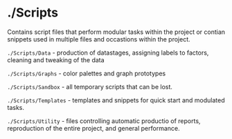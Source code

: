 ./Scripts
========================

Contains script files that perform modular tasks within the project or contian snippets used in multiple files and occastions within the project.  

<code>./Scripts/Data</code> - production of datastages, assigning labels to factors, cleaning and tweaking of the data   

<code>./Scripts/Graphs</code> - color palettes and graph prototypes   

<code>./Scripts/Sandbox</code> - all temporary scripts that can be lost. 

<code>./Scripts/Templates</code> - templates and snippets for quick start and modulated tasks. 

<code>./Scripts/Utility</code> - files controlling automatic productio of reports, reproduction of the entire project, and general performance.